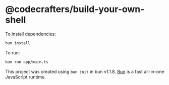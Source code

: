 # @codecrafters/build-your-own-shell

To install dependencies:

```bash
bun install
```

To run:

```bash
bun run app/main.ts
```

This project was created using `bun init` in bun v1.1.8. [Bun](https://bun.sh) is a fast all-in-one JavaScript runtime.
